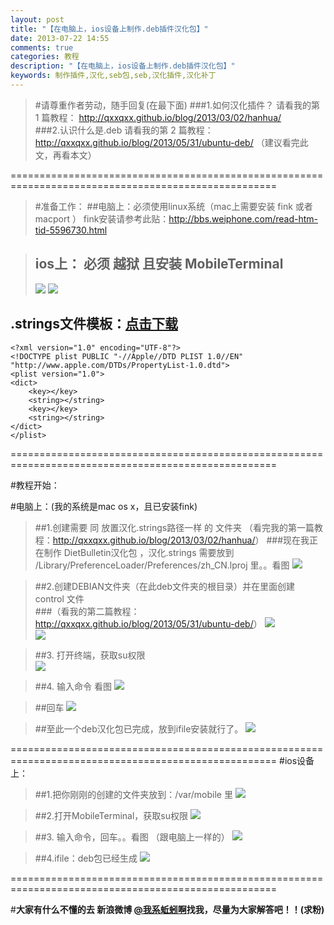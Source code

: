 ```yaml
---
layout: post
title: "【在电脑上，ios设备上制作.deb插件汉化包】"
date: 2013-07-22 14:55
comments: true
categories: 教程
description: "【在电脑上，ios设备上制作.deb插件汉化包】" 
keywords: 制作插件,汉化,seb包,seb,汉化插件,汉化补丁
---
```

>#请尊重作者劳动，随手回复(在最下面)
>###1.如何汉化插件？   请看我的第 1 篇教程：  <http://qxxqxx.github.io/blog/2013/03/02/hanhua/>             
>###2.认识什么是.deb  请看我的第 2 篇教程：<http://qxxqxx.github.io/blog/2013/05/31/ubuntu-deb/>   （建议看完此文，再看本文）

====================================================================================================
>#准备工作：
>##电脑上：必须使用linux系统（mac上需要安装 fink 或者 macport ） fink安装请参考此贴：http://bbs.weiphone.com/read-htm-tid-5596730.html


>## ios上：   必须 越狱 且安装 MobileTerminal
>![](/images/deb-CN/1.png)
>![](/images/deb-CN/2.png)

## .strings文件模板：[点击下载](/images/deb-CN/模板.strings.zip) 
    
    <?xml version="1.0" encoding="UTF-8"?>
    <!DOCTYPE plist PUBLIC "-//Apple//DTD PLIST 1.0//EN" "http://www.apple.com/DTDs/PropertyList-1.0.dtd">
    <plist version="1.0">
    <dict>
	    <key></key>
	    <string></string>
	    <key></key>
	    <string></string>
    </dict>
    </plist>


<!--more-->
====================================================================================================


#教程开始：

#电脑上：(我的系统是mac os x，且已安装fink)




>##1.创建需要 同 放置汉化.strings路径一样 的 文件夹 （看完我的第一篇教程：<http://qxxqxx.github.io/blog/2013/03/02/hanhua/>）
>###现在我正在制作 DietBulletin汉化包 ，汉化.strings 需要放到 /Library/PreferenceLoader/Preferences/zh_CN.lproj 里。。看图
>![](/images/deb-CN/3.png)  

 
        
>##2.创建DEBIAN文件夹（在此deb文件夹的根目录）并在里面创建 control 文件   
>###（看我的第二篇教程：<http://qxxqxx.github.io/blog/2013/05/31/ubuntu-deb/>）
>![](/images/deb-CN/4.png)  
>![](/images/deb-CN/5.png)  


>##3. 打开终端，获取su权限    
>![](/images/deb-CN/6.png)  

>##4. 输入命令 看图
>![](/images/deb-CN/7.png)  

>##回车
>![](/images/deb-CN/8.png)  

>##至此一个deb汉化包已完成，放到ifile安装就行了。
>![](/images/deb-CN/9.png)  

====================================================================================================
#ios设备上：

>##1.把你刚刚的创建的文件夹放到：/var/mobile 里
>![](/images/deb-CN/10.png)  

>##2.打开MobileTerminal，获取su权限
>![](/images/deb-CN/11.png)  

>##3. 输入命令，回车。。看图 （跟电脑上一样的）
>![](/images/deb-CN/12.png)  

>##4.ifile：deb包已经生成
>![](/images/deb-CN/13.png)  

====================================================================================================



#**大家有什么不懂的去 新浪微博 [@我系蚯蚓啊](http://weibo.com/qzoro)找我，尽量为大家解答吧！！(求粉)**
